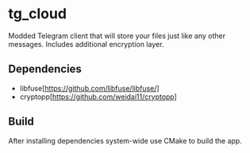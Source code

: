 # tg_cloud
Modded Telegram client that will store your files just like any other messages. Includes additional encryption layer.

## Dependencies
- libfuse[https://github.com/libfuse/libfuse/]
- cryptopp[https://github.com/weidai11/cryptopp]

## Build
After installing dependencies system-wide use CMake to build the app.
